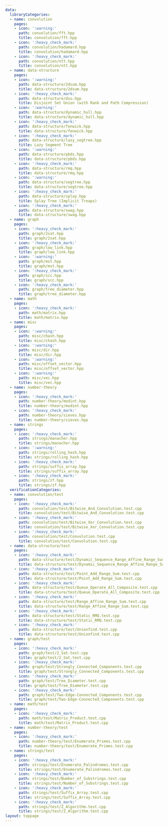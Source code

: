 ```yaml
---
data:
  libraryCategories:
  - name: convolution
    pages:
    - icon: ':warning:'
      path: convolution/fft.hpp
      title: convolution/fft.hpp
    - icon: ':heavy_check_mark:'
      path: convolution/hadamard.hpp
      title: convolution/hadamard.hpp
    - icon: ':heavy_check_mark:'
      path: convolution/ntt.hpp
      title: convolution/ntt.hpp
  - name: data-structure
    pages:
    - icon: ':warning:'
      path: data-structure/2dsum.hpp
      title: data-structure/2dsum.hpp
    - icon: ':heavy_check_mark:'
      path: data-structure/dsu.hpp
      title: Disjoint Set Union (with Rank and Path Compression)
    - icon: ':warning:'
      path: data-structure/dynamic_hull.hpp
      title: data-structure/dynamic_hull.hpp
    - icon: ':heavy_check_mark:'
      path: data-structure/fenwick.hpp
      title: data-structure/fenwick.hpp
    - icon: ':heavy_check_mark:'
      path: data-structure/lazy_segtree.hpp
      title: Lazy Segment Tree
    - icon: ':warning:'
      path: data-structure/pbds.hpp
      title: data-structure/pbds.hpp
    - icon: ':heavy_check_mark:'
      path: data-structure/rmq.hpp
      title: data-structure/rmq.hpp
    - icon: ':warning:'
      path: data-structure/segtree.hpp
      title: data-structure/segtree.hpp
    - icon: ':heavy_check_mark:'
      path: data-structure/splay.hpp
      title: Splay Tree (Implicit Treaps)
    - icon: ':heavy_check_mark:'
      path: data-structure/swag.hpp
      title: data-structure/swag.hpp
  - name: graph
    pages:
    - icon: ':heavy_check_mark:'
      path: graph/2sat.hpp
      title: graph/2sat.hpp
    - icon: ':heavy_check_mark:'
      path: graph/low_link.hpp
      title: graph/low_link.hpp
    - icon: ':warning:'
      path: graph/mst.hpp
      title: graph/mst.hpp
    - icon: ':heavy_check_mark:'
      path: graph/scc.hpp
      title: graph/scc.hpp
    - icon: ':heavy_check_mark:'
      path: graph/tree_diameter.hpp
      title: graph/tree_diameter.hpp
  - name: math
    pages:
    - icon: ':heavy_check_mark:'
      path: math/matrix.hpp
      title: math/matrix.hpp
  - name: misc
    pages:
    - icon: ':warning:'
      path: misc/chash.hpp
      title: misc/chash.hpp
    - icon: ':warning:'
      path: misc/dir.hpp
      title: misc/dir.hpp
    - icon: ':warning:'
      path: misc/offset_vector.hpp
      title: misc/offset_vector.hpp
    - icon: ':warning:'
      path: misc/vec.hpp
      title: misc/vec.hpp
  - name: number-theory
    pages:
    - icon: ':heavy_check_mark:'
      path: number-theory/modint.hpp
      title: number-theory/modint.hpp
    - icon: ':heavy_check_mark:'
      path: number-theory/sieves.hpp
      title: number-theory/sieves.hpp
  - name: strings
    pages:
    - icon: ':heavy_check_mark:'
      path: strings/manacher.hpp
      title: strings/manacher.hpp
    - icon: ':warning:'
      path: strings/rolling_hash.hpp
      title: strings/rolling_hash.hpp
    - icon: ':heavy_check_mark:'
      path: strings/suffix_array.hpp
      title: strings/suffix_array.hpp
    - icon: ':heavy_check_mark:'
      path: strings/zf.hpp
      title: strings/zf.hpp
  verificationCategories:
  - name: convolution/test
    pages:
    - icon: ':heavy_check_mark:'
      path: convolution/test/Bitwise_And_Convolution.test.cpp
      title: convolution/test/Bitwise_And_Convolution.test.cpp
    - icon: ':heavy_check_mark:'
      path: convolution/test/Bitwise_Xor_Convolution.test.cpp
      title: convolution/test/Bitwise_Xor_Convolution.test.cpp
    - icon: ':heavy_check_mark:'
      path: convolution/test/Convolution.test.cpp
      title: convolution/test/Convolution.test.cpp
  - name: data-structure/test
    pages:
    - icon: ':heavy_check_mark:'
      path: data-structure/test/Dynamic_Sequence_Range_Affine_Range_Sum.test.cpp
      title: data-structure/test/Dynamic_Sequence_Range_Affine_Range_Sum.test.cpp
    - icon: ':heavy_check_mark:'
      path: data-structure/test/Point_Add_Range_Sum.test.cpp
      title: data-structure/test/Point_Add_Range_Sum.test.cpp
    - icon: ':heavy_check_mark:'
      path: data-structure/test/Queue_Operate_All_Composite.test.cpp
      title: data-structure/test/Queue_Operate_All_Composite.test.cpp
    - icon: ':heavy_check_mark:'
      path: data-structure/test/Range_Affine_Range_Sum.test.cpp
      title: data-structure/test/Range_Affine_Range_Sum.test.cpp
    - icon: ':heavy_check_mark:'
      path: data-structure/test/Static_RMQ.test.cpp
      title: data-structure/test/Static_RMQ.test.cpp
    - icon: ':heavy_check_mark:'
      path: data-structure/test/Unionfind.test.cpp
      title: data-structure/test/Unionfind.test.cpp
  - name: graph/test
    pages:
    - icon: ':heavy_check_mark:'
      path: graph/test/2_Sat.test.cpp
      title: graph/test/2_Sat.test.cpp
    - icon: ':heavy_check_mark:'
      path: graph/test/Strongly_Connected_Components.test.cpp
      title: graph/test/Strongly_Connected_Components.test.cpp
    - icon: ':heavy_check_mark:'
      path: graph/test/Tree_Diameter.test.cpp
      title: graph/test/Tree_Diameter.test.cpp
    - icon: ':heavy_check_mark:'
      path: graph/test/Two-Edge-Connected_Components.test.cpp
      title: graph/test/Two-Edge-Connected_Components.test.cpp
  - name: math/test
    pages:
    - icon: ':heavy_check_mark:'
      path: math/test/Matrix_Product.test.cpp
      title: math/test/Matrix_Product.test.cpp
  - name: number-theory/test
    pages:
    - icon: ':heavy_check_mark:'
      path: number-theory/test/Enumerate_Primes.test.cpp
      title: number-theory/test/Enumerate_Primes.test.cpp
  - name: strings/test
    pages:
    - icon: ':heavy_check_mark:'
      path: strings/test/Enumerate_Palindromes.test.cpp
      title: strings/test/Enumerate_Palindromes.test.cpp
    - icon: ':heavy_check_mark:'
      path: strings/test/Number_of_Substrings.test.cpp
      title: strings/test/Number_of_Substrings.test.cpp
    - icon: ':heavy_check_mark:'
      path: strings/test/Suffix_Array.test.cpp
      title: strings/test/Suffix_Array.test.cpp
    - icon: ':heavy_check_mark:'
      path: strings/test/Z_Algorithm.test.cpp
      title: strings/test/Z_Algorithm.test.cpp
layout: toppage
---
```

